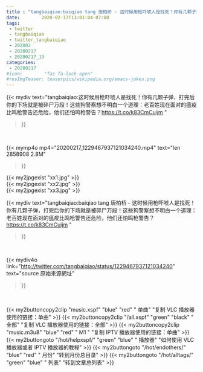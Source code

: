 ```yaml
---
title : "tangbaiqiao:baiqiao tang 唐柏桥 - 这时候用枪吓唬人是找死！你有几颗子弹，打完后你的下场就是被碎尸万段！这些狗警察想不明白一个道理：老百姓现在面对的瘟疫比鸣枪警告还危险，他们还怕鸣枪警告？https://t.co/k83CmCuijm "
date:        2020-02-17T13:01:04-07:00
tags:
 - twitter
 - tangbaiqiao
 - twitter_tangbaiqiao
 - 202002
 - 20200217
 - 20200217_13
categories:
 - 20200217
#icon:        "fas fa-lock-open"
#resImgTeaser: teaserpics/wikipedia.org/emacs-jokes.png
---
```


{{< mydiv text="tangbaiqiao:这时候用枪吓唬人是找死！你有几颗子弹，打完后你的下场就是被碎尸万段！这些狗警察想不明白一个道理：老百姓现在面对的瘟疫比鸣枪警告还危险，他们还怕鸣枪警告？https://t.co/k83CmCuijm "
>}}
<br>


{{< mymp4o mp4="20200217_1229467937121034240.mp4"
text="len 2858908    2.8M"
>}}

{{< my2jpgexist "xx1.jpg" >}}<br>
{{< my2jpgexist "xx2.jpg" >}}<br>
{{< my2jpgexist "xx3.jpg" >}}<br>



{{< mydiv text="tangbaiqiao:baiqiao tang 唐柏桥 - 这时候用枪吓唬人是找死！你有几颗子弹，打完后你的下场就是被碎尸万段！这些狗警察想不明白一个道理：老百姓现在面对的瘟疫比鸣枪警告还危险，他们还怕鸣枪警告？https://t.co/k83CmCuijm "
>}}
<br>

{{< mydiv4o link="http://twitter.com/tangbaiqiao/status/1229467937121034240"
text="source 原始來源網址"
>}}


<br>



{{< my2buttoncopy2clip "music.xspf"        "blue"   "red"    " 单曲"  "复制 VLC 播放器使用的链接：单曲" >}} {{< my2buttoncopy2clip "/all.xspf"         "green"  "black"  " 全部"  "复制 VLC 播放器使用的链接：全部" >}} {{< my2buttoncopy2clip "music.m3u8"        "blue"   "red"    " M1 "    "复制 IPTV 播放器使用的链接：单曲" >}} {{< my2buttongoto      "/hot/helpxspf/"    "green"  "blue"   " 播放器" "如何使用 VLC 播放器或者 IPTV 播放器的教程" >}} {{< my2buttongoto      "/hot/endothers/"   "blue"   "red"    " 月份"   "转到月份总目录" >}} {{< my2buttongoto      "/hot/alltags/"     "green"  "blue"   " 列表"   "转到文章总列表" >}} 
